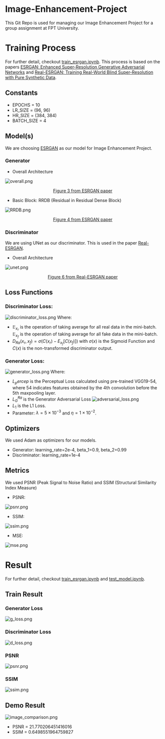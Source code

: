# Image-Enhancement-Project
This Git Repo is used for managing our Image Enhancement Project for a group assignment at FPT University.

# Training Process
For further detail, checkout [train_esrgan.ipynb](train_esrgan.ipynb). This process is based on the papers [ESRGAN: Enhanced Super-Resolution Generative Adversarial Networks](https://arxiv.org/abs/1809.00219) and [Real-ESRGAN: Training Real-World Blind Super-Resolution with Pure Synthetic Data](https://arxiv.org/abs/2107.10833).
## Constants
- EPOCHS = 10
- LR_SIZE = (96, 96)
- HR_SIZE = (384, 384)
- BATCH_SIZE = 4

## Model(s)

We are choosing [ESRGAN](https://arxiv.org/abs/1809.00219) as our model for Image Enhancement Project.
### Generator
- Overall Architecture

![overall.png](images/model/generator/overall.png)
<a href="https://arxiv.org/pdf/1809.00219#page=5"><p style='text-align: center'>Figure 3 from ESRGAN paper</p></a>

- Basic Block: RRDB (Residual in Residual Dense Block)

![RRDB.png](images/model/generator/RRDB.png)
<a href="https://arxiv.org/pdf/1809.00219#page=5"><p style='text-align: center'>Figure 4 from ESRGAN paper</p></a>

### Discriminator
We are using UNet as our discriminator. This is used in the paper [Real-ESRGAN](https://arxiv.org/abs/2107.10833).
- Overall Architecture

![unet.png](images/model/discriminator/unet.png)
<a href="https://arxiv.org/pdf/2107.10833#page=5"><p style='text-align: center'>Figure 6 from Real-ESRGAN paper</p></a>

## Loss Functions
### Discriminator Loss:
![discriminator_loss.png](images/loss/discriminator_loss.png)
Where:
+ $`\mathbb{E}_{x_r}`$ is the
operation of taking average for all real data in the mini-batch. $`\mathbb{E}_{x_f}`$ is the operation of taking average for all fake data in the mini-batch.
+ $`D_{Ra}(x_r, x_f)=σ(C(x_r)−E_{x_f}[C(x_f)])`$ with $`σ(x)`$ is the Sigmoid Function and $`C(x)`$ is the non-transformed discriminator output.
### Generator Loss:
![generator_loss.png](images/loss/generator_loss.png)
Where:
+ $`L_percep`$ is the Perceptual Loss calculated using pre-trained VGG19-54, where 54 indicates features obtained by the 4th convolution before the 5th maxpooling layer.
+ $`L_G^{Ra}`$ is the Generator Adversarial Loss
![adversarial_loss.png](images/loss/adversarial_loss.png)
+ $L_1$ is the L1 Loss.
+ Parameter: $\lambda = 5 \times 10^{-3}$ and $\eta = 1 \times 10^{-2}$.
## Optimizers
We used Adam as optimizers for our models.
- Generator: learning_rate=2e-4, beta_1=0.9, beta_2=0.99
- Discriminator: learning_rate=1e-4

## Metrics
We used PSNR (Peak Signal to Noise Ratio) and SSIM (Structural Similarity Index Measure)
- PSNR:

![psnr.png](images/metrics/psnr.png)

- SSIM:

![ssim.png](images/metrics/ssim.png)

- MSE:

![mse.png](images/metrics/mse.png)

# Result
For further detail, checkout [train_esrgan.ipynb](train_esrgan.ipynb) and [test_model.ipynb](test_model.ipynb).

## Train Result
### Generator Loss
![g_loss.png](images/result/g_loss.png)
### Discriminator Loss
![d_loss.png](images/result/d_loss.png)
### PSNR
![psnr.png](images/result/psnr.png)
### SSIM 
![ssim.png](images/result/ssim.png)

## Demo Result
![image_comparison.png](images/result/image_comparison.png)
- PSNR = 21.770206451416016
- SSIM = 0.6498551964759827










